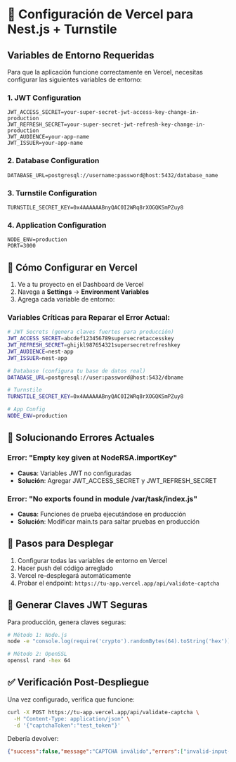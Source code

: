 # 🚀 Configuración de Vercel para Nest.js + Turnstile

## Variables de Entorno Requeridas

Para que la aplicación funcione correctamente en Vercel, necesitas configurar las siguientes variables de entorno:

### 1. JWT Configuration
```
JWT_ACCESS_SECRET=your-super-secret-jwt-access-key-change-in-production
JWT_REFRESH_SECRET=your-super-secret-jwt-refresh-key-change-in-production
JWT_AUDIENCE=your-app-name
JWT_ISSUER=your-app-name
```

### 2. Database Configuration
```
DATABASE_URL=postgresql://username:password@host:5432/database_name
```

### 3. Turnstile Configuration
```
TURNSTILE_SECRET_KEY=0x4AAAAAABnyQAC0I2WRq8rXOGQKSmPZuy8
```

### 4. Application Configuration
```
NODE_ENV=production
PORT=3000
```

## 🔧 Cómo Configurar en Vercel

1. Ve a tu proyecto en el Dashboard de Vercel
2. Navega a **Settings** → **Environment Variables**
3. Agrega cada variable de entorno:

### Variables Críticas para Reparar el Error Actual:

```bash
# JWT Secrets (genera claves fuertes para producción)
JWT_ACCESS_SECRET=abcdef123456789supersecretaccesskey
JWT_REFRESH_SECRET=ghijkl987654321supersecretrefreshkey
JWT_AUDIENCE=nest-app
JWT_ISSUER=nest-app

# Database (configura tu base de datos real)
DATABASE_URL=postgresql://user:password@host:5432/dbname

# Turnstile
TURNSTILE_SECRET_KEY=0x4AAAAAABnyQAC0I2WRq8rXOGQKSmPZuy8

# App Config
NODE_ENV=production
```

## 🐛 Solucionando Errores Actuales

### Error: "Empty key given at NodeRSA.importKey"
- **Causa**: Variables JWT no configuradas
- **Solución**: Agregar JWT_ACCESS_SECRET y JWT_REFRESH_SECRET

### Error: "No exports found in module /var/task/index.js"
- **Causa**: Funciones de prueba ejecutándose en producción
- **Solución**: Modificar main.ts para saltar pruebas en producción

## 🚀 Pasos para Desplegar

1. Configurar todas las variables de entorno en Vercel
2. Hacer push del código arreglado
3. Vercel re-desplegará automáticamente
4. Probar el endpoint: `https://tu-app.vercel.app/api/validate-captcha`

## 📝 Generar Claves JWT Seguras

Para producción, genera claves seguras:

```bash
# Método 1: Node.js
node -e "console.log(require('crypto').randomBytes(64).toString('hex'))"

# Método 2: OpenSSL
openssl rand -hex 64
```

## ✅ Verificación Post-Despliegue

Una vez configurado, verifica que funcione:

```bash
curl -X POST https://tu-app.vercel.app/api/validate-captcha \
  -H "Content-Type: application/json" \
  -d '{"captchaToken":"test_token"}'
```

Debería devolver:
```json
{"success":false,"message":"CAPTCHA inválido","errors":["invalid-input-response"]}
``` 